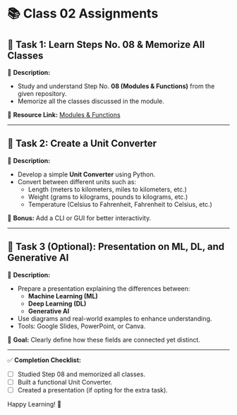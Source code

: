 # 📚 Class 02 Assignments

## 🔹 Task 1: Learn Steps No. 08 & Memorize All Classes
📌 **Description:**
- Study and understand Step No. **08 (Modules & Functions)** from the given repository.
- Memorize all the classes discussed in the module.

🔗 **Resource Link:** [Modules & Functions](https://github.com/panaversity/learn-modern-ai-python/tree/main/00_python_colab/08_modules_functions)

---

## 🔹 Task 2: Create a Unit Converter
📌 **Description:**
- Develop a simple **Unit Converter** using Python.
- Convert between different units such as:
  - Length (meters to kilometers, miles to kilometers, etc.)
  - Weight (grams to kilograms, pounds to kilograms, etc.)
  - Temperature (Celsius to Fahrenheit, Fahrenheit to Celsius, etc.)

🚀 **Bonus:** Add a CLI or GUI for better interactivity.

---

## 🔹 Task 3 (Optional): Presentation on ML, DL, and Generative AI
📌 **Description:**
- Prepare a presentation explaining the differences between:
  - **Machine Learning (ML)**
  - **Deep Learning (DL)**
  - **Generative AI**
- Use diagrams and real-world examples to enhance understanding.
- Tools: Google Slides, PowerPoint, or Canva.

🎯 **Goal:** Clearly define how these fields are connected yet distinct.

---

✅ **Completion Checklist:**
- [ ] Studied Step 08 and memorized all classes.
- [ ] Built a functional Unit Converter.
- [ ] Created a presentation (if opting for the extra task).

Happy Learning! 🚀